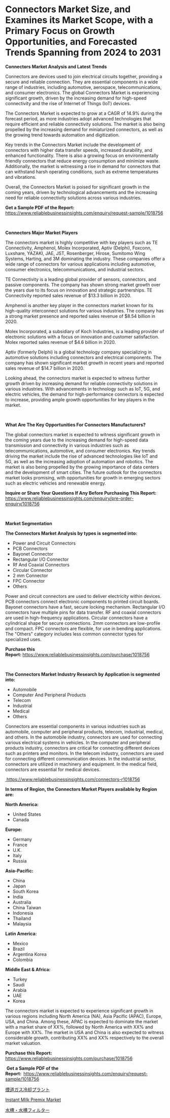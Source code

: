 <p><h1>Connectors Market Size, and Examines its Market Scope, with a Primary Focus on Growth Opportunities, and Forecasted Trends Spanning from 2024 to 2031</h1></p><p><strong>Connectors Market Analysis and Latest Trends</strong></p>
<p><p>Connectors are devices used to join electrical circuits together, providing a secure and reliable connection. They are essential components in a wide range of industries, including automotive, aerospace, telecommunications, and consumer electronics. The global Connectors Market is experiencing significant growth, driven by the increasing demand for high-speed connectivity and the rise of Internet of Things (IoT) devices.</p><p>The Connectors Market is expected to grow at a CAGR of 14.9% during the forecast period, as more industries adopt advanced technologies that require efficient and reliable connectivity solutions. The market is also being propelled by the increasing demand for miniaturized connectors, as well as the growing trend towards automation and digitization.</p><p>Key trends in the Connectors Market include the development of connectors with higher data transfer speeds, increased durability, and enhanced functionality. There is also a growing focus on environmentally friendly connectors that reduce energy consumption and minimize waste. Additionally, the market is witnessing a rise in demand for connectors that can withstand harsh operating conditions, such as extreme temperatures and vibrations.</p><p>Overall, the Connectors Market is poised for significant growth in the coming years, driven by technological advancements and the increasing need for reliable connectivity solutions across various industries.</p></p>
<p><strong>Get a Sample PDF of the Report:&nbsp;</strong> <a href="https://www.reliablebusinessinsights.com/enquiry/request-sample/1018756">https://www.reliablebusinessinsights.com/enquiry/request-sample/1018756</a></p>
<p>&nbsp;</p>
<p><strong>Connectors Major Market Players</strong></p>
<p><p>The connectors market is highly competitive with key players such as TE Connectivity, Amphenol, Molex Incorporated, Aptiv (Delphi), Foxconn, Luxshare, YAZAKI, JAE, JST, Rosenberger, Hirose, Sumitomo Wing Systems, Harting, and 3M dominating the industry. These companies offer a wide range of connectors for various applications including automotive, consumer electronics, telecommunications, and industrial sectors.</p><p>TE Connectivity is a leading global provider of sensors, connectors, and passive components. The company has shown strong market growth over the years due to its focus on innovation and strategic partnerships. TE Connectivity reported sales revenue of $13.3 billion in 2020.</p><p>Amphenol is another key player in the connectors market known for its high-quality interconnect solutions for various industries. The company has a strong market presence and reported sales revenue of $8.54 billion in 2020.</p><p>Molex Incorporated, a subsidiary of Koch Industries, is a leading provider of electronic solutions with a focus on innovation and customer satisfaction. Molex reported sales revenue of $4.6 billion in 2020.</p><p>Aptiv (formerly Delphi) is a global technology company specializing in automotive solutions including connectors and electrical components. The company has shown significant market growth in recent years and reported sales revenue of $14.7 billion in 2020.</p><p>Looking ahead, the connectors market is expected to witness further growth driven by increasing demand for reliable connectivity solutions in various industries. With advancements in technology such as IoT, 5G, and electric vehicles, the demand for high-performance connectors is expected to increase, providing ample growth opportunities for key players in the market.</p></p>
<p>&nbsp;</p>
<p><strong>What Are The Key Opportunities For Connectors Manufacturers?</strong></p>
<p><p>The global connectors market is expected to witness significant growth in the coming years due to the increasing demand for high-speed data transmission and connectivity in various industries such as telecommunications, automotive, and consumer electronics. Key trends driving the market include the rise of advanced technologies like IoT and 5G, as well as the increasing adoption of automation and robotics. The market is also being propelled by the growing importance of data centers and the development of smart cities. The future outlook for the connectors market looks promising, with opportunities for growth in emerging sectors such as electric vehicles and renewable energy.</p></p>
<p><strong>Inquire or Share Your Questions If Any Before Purchasing This Report:</strong> <a href="https://www.reliablebusinessinsights.com/enquiry/pre-order-enquiry/1018756">https://www.reliablebusinessinsights.com/enquiry/pre-order-enquiry/1018756</a></p>
<p>&nbsp;</p>
<p><strong>Market Segmentation</strong></p>
<p><strong>The Connectors Market Analysis by types is segmented into:</strong></p>
<p><ul><li>Power and Circuit Connectors</li><li>PCB Connectors</li><li>Bayonet Connector</li><li>Rectangular I/O Connector</li><li>Rf And Coaxial Connectors</li><li>Circular Connector</li><li>2 mm Connector</li><li>FPC Connector</li><li>Others</li></ul></p>
<p><p>Power and circuit connectors are used to deliver electricity within devices. PCB connectors connect electronic components to printed circuit boards. Bayonet connectors have a fast, secure locking mechanism. Rectangular I/O connectors have multiple pins for data transfer. RF and coaxial connectors are used in high-frequency applications. Circular connectors have a cylindrical shape for secure connections. 2mm connectors are low-profile and compact. FPC connectors are flexible, for use in bending applications. The "Others" category includes less common connector types for specialized uses.</p></p>
<p><strong>Purchase this Report:&nbsp;</strong><a href="https://www.reliablebusinessinsights.com/purchase/1018756">https://www.reliablebusinessinsights.com/purchase/1018756</a></p>
<p>&nbsp;</p>
<p><strong>The Connectors Market Industry Research by Application is segmented into:</strong></p>
<p><ul><li>Automobile</li><li>Computer And Peripheral Products</li><li>Telecom</li><li>Industrial</li><li>Medical</li><li>Others</li></ul></p>
<p><p>Connectors are essential components in various industries such as automobile, computer and peripheral products, telecom, industrial, medical, and others. In the automobile industry, connectors are used for connecting various electrical systems in vehicles. In the computer and peripheral products industry, connectors are critical for connecting different devices such as printers and monitors. In the telecom industry, connectors are used for connecting different communication devices. In the industrial sector, connectors are utilized in machinery and equipment. In the medical field, connectors are essential for medical devices.</p></p>
<p><a href="https://www.reliablebusinessinsights.com/connectors-r1018756">&nbsp;https://www.reliablebusinessinsights.com/connectors-r1018756</a></p>
<p><strong>In terms of Region, the Connectors Market Players available by Region are:</strong></p>
<p>
    <p> <strong> North America: </strong>
        <ul>
            <li>United States</li>
            <li>Canada</li>
        </ul>
        </p> 
    <p> <strong> Europe: </strong>
        <ul>
            <li>Germany</li>
            <li>France</li>
            <li>U.K.</li>
            <li>Italy</li>
            <li>Russia</li>
        </ul>
        </p> 
    <p> <strong> Asia-Pacific: </strong>
        <ul>
            <li>China</li>
            <li>Japan</li>
            <li>South Korea</li>
            <li>India</li>
            <li>Australia</li>
            <li>China Taiwan</li>
            <li>Indonesia</li>
            <li>Thailand</li>
            <li>Malaysia</li>
        </ul>
        </p> 
    <p> <strong> Latin America: </strong>
        <ul>
            <li>Mexico</li>
            <li>Brazil</li>
            <li>Argentina Korea</li>
            <li>Colombia</li>
        </ul>
        </p> 
    <p> <strong> Middle East & Africa: </strong>
        <ul>
            <li>Turkey</li>
            <li>Saudi</li>
            <li>Arabia</li>
            <li>UAE</li>
            <li>Korea</li>
        </ul>
    </p>
    </p>
<p><p>The connectors market is expected to experience significant growth in various regions including North America (NA), Asia Pacific (APAC), Europe, USA, and China. Among these, APAC is expected to dominate the market with a market share of XX%, followed by North America with XX% and Europe with XX%. The market in USA and China is also expected to witness considerable growth, contributing XX% and XX% respectively to the overall market valuation.</p></p>
<p><strong>Purchase this Report: </strong><a href="https://www.reliablebusinessinsights.com/purchase/1018756">https://www.reliablebusinessinsights.com/purchase/1018756</a></p>
<p>&nbsp;<strong>Get a Sample PDF of the Report:&nbsp;&nbsp;</strong><a href="https://www.reliablebusinessinsights.com/enquiry/request-sample/1018756">https://www.reliablebusinessinsights.com/enquiry/request-sample/1018756</a></p>
<p><strong></strong></p>
<p><p><a href="https://github.com/LuzHills1972/Market-Research-Report-List-1/blob/main/4670898154374.md">煙道ガス冷却プラント</a></p><p><a href="https://github.com/AlysaLedner2023/Market-Research-Report-List-1/blob/main/instant-milk-premix-market.md">Instant Milk Premix Market</a></p><p><a href="https://github.com/kegley4963/Market-Research-Report-List-1/blob/main/6945810154373.md">水槽・水槽フィルター</a></p></p>